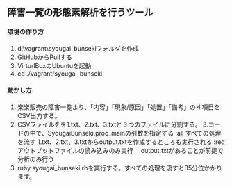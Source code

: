 ## 障害一覧の形態素解析を行うツール

#### 環境の作り方
1. d:\vagrant\syougai_bunsekiフォルダを作成
2. GitHubからPullする
3. VirturlBoxのUbuntuを起動
4. cd ./vagrant/syougai_bunseki

#### 動かし方
1. 楽楽販売の障害一覧より、「内容」「現象/原因」「処置」「備考」の４項目をCSV出力する。
2. CSVファイルをを1.txt、2.txt、3.txtと３つのファイルに分割する。
3.コードの中で、SyougaiBunseki.proc_mainの引数を指定する
  :all すべての処理を流す 1.txt、2.txt、3.txtからoutput.txtを作成するところも実行される
  :red アウトプットファイルの読み込みのみ実行 　output.txtがあることが前提で分析のみ行う
4. ruby syougai_bunseki.rbを実行する。すべての処理を流すと35分位かかります。
